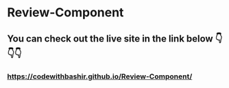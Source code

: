 # Review-Component

## You can check out the live site in the link below 👇👇👇

### https://codewithbashir.github.io/Review-Component/
